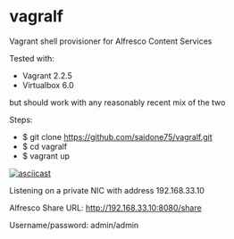 # vagralf
Vagrant shell provisioner for Alfresco Content Services

Tested with:
- Vagrant 2.2.5
- Virtualbox 6.0

but should work with any reasonably recent mix of the two

Steps:
- $ git clone https://github.com/saidone75/vagralf.git
- $ cd vagralf
- $ vagrant up

[![asciicast](https://asciinema.org/a/260388.png)](https://asciinema.org/a/260388)

Listening on a private NIC with address 192.168.33.10

Alfresco Share URL: http://192.168.33.10:8080/share

Username/password: admin/admin
